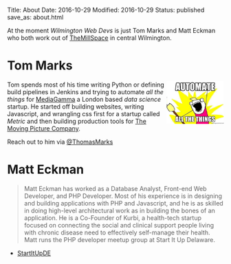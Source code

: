 Title: About
Date: 2016-10-29
Modified: 2016-10-29
Status: published
save_as: about.html

At the moment _Wilmington Web Devs_ is just Tom Marks and Matt Eckman who both work out of [TheMillSpace](http://themillspace.com) in central Wilmington.

# Tom Marks
<img style="float: right; height: 100px;" src="/images/automate-all-the-things.jpg">

Tom spends most of his time writing Python or defining build pipelines in Jenkins and trying to automate _all the things_  for [MediaGamma](http://mediagamma.com/) a London based _data science_ startup.
He started off building websites, writing Javascript, and wrangling css first for a startup called _Metric_ and then building production tools for [The Moving Picture Company](http://www.moving-picture.com/).

Reach out to him via [@ThomasMarks](https://twitter.com/ThomasMarks)

# Matt Eckman

> Matt Eckman has worked as a Database Analyst, Front-end Web Developer, and PHP Developer. Most of his experience is in designing and building applications with PHP and Javascript, and he is as skilled in doing high-level architectural work as in building the bones of an application. He is a Co-Founder of Kurbi, a health-tech startup focused on connecting the social and clinical support people living with chronic disease need to effectively self-manage their health. Matt runs the PHP developer meetup group at Start It Up Delaware.
- [StartItUpDE](http://startitupde.org/members)
